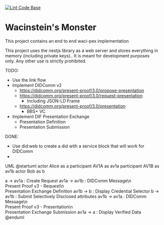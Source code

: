 [![Lint Code Base](https://github.com/aviarytech/wacinsteins-monster/actions/workflows/super-linter.yml/badge.svg)](https://github.com/aviarytech/wacinsteins-monster/actions/workflows/super-linter.yml)
# Wacinstein's Monster

This project contains an end to end waci-pex implementation

This project uses the nestjs library as a web server and stores everything in memory (including private keys).. It is meant for development purposes only. Any other use is strictly prohibited.

TODO:

- Use the link flow
- Implement DIDComm v2
  - https://didcomm.org/present-proof/3.0/propose-presentation
  - https://didcomm.org/present-proof/3.0/request-presentation
    - Including JSON-LD Frame
  - https://didcomm.org/present-proof/3.0/presentation
    - BBS+ VC
- Implement DIF Presentation Exchange
  - Presentation Definition
  - Presentation Submission

DONE:

- Use did:web to create a did with a service block that will work for DIDComm
-

UML
@startuml
actor Alice as a
participant AV1A as av1a
participant AV1B as av1b
actor Bob as b

a -> av1a : Create Request
av1a -> av1b : DIDComm Message\n\
 Present Proof v3 - Request\n\
 Presentation Exchange Definition
av1b -> b : Display Credential Selector
b -> av1b : Submit Selectively Disclosed attributes
av1b -> av1a : DIDComm Message\n\
 Present Proof v3 - Presentation\n\
 Presentation Exchange Submission
av1a -> a : Display Verified Data
@enduml
